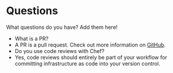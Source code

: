 # Questions

What questions do you have?  Add them here!

* What is a PR?
 * A PR is a pull request. Check out more information on [GitHub](https://help.github.com/articles/using-pull-requests/).
* Do you use code reviews with Chef?
 * Yes, code reviews should entirely be part of your workflow for committing infrastructure as code into your version control.
